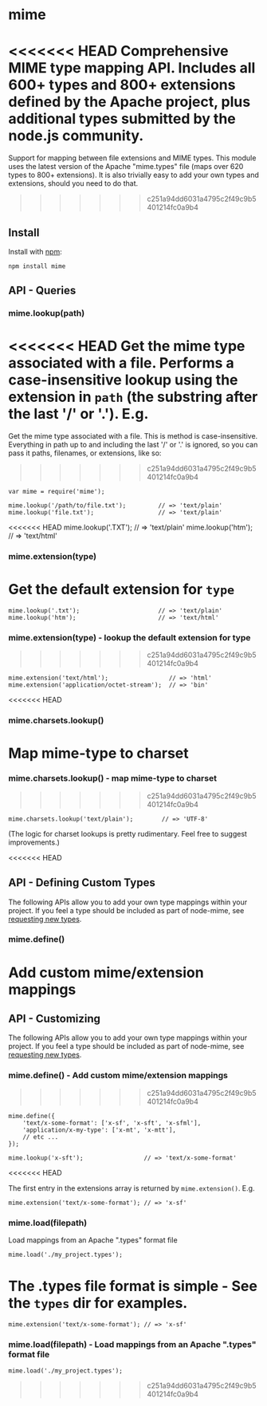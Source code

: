 # mime

<<<<<<< HEAD
Comprehensive MIME type mapping API. Includes all 600+ types and 800+ extensions defined by the Apache project, plus additional types submitted by the node.js community.
=======
Support for mapping between file extensions and MIME types.  This module uses the latest version of the Apache "mime.types" file (maps over 620 types to 800+ extensions).  It is also trivially easy to add your own types and extensions, should you need to do that.
>>>>>>> c251a94dd6031a4795c2f49c9b5401214fc0a9b4

## Install

Install with [npm](http://github.com/isaacs/npm):

    npm install mime

## API - Queries

### mime.lookup(path)
<<<<<<< HEAD
Get the mime type associated with a file. Performs a case-insensitive lookup using the extension in `path` (the substring after the last '/' or '.').  E.g.
=======
Get the mime type associated with a file. This is method is case-insensitive. Everything in path up to and including the last '/' or '.' is ignored, so you can pass it paths, filenames, or extensions, like so:
>>>>>>> c251a94dd6031a4795c2f49c9b5401214fc0a9b4

    var mime = require('mime');

    mime.lookup('/path/to/file.txt');         // => 'text/plain'
    mime.lookup('file.txt');                  // => 'text/plain'
<<<<<<< HEAD
    mime.lookup('.TXT');                      // => 'text/plain'
    mime.lookup('htm');                       // => 'text/html'

### mime.extension(type)
Get the default extension for `type`
=======
    mime.lookup('.txt');                      // => 'text/plain'
    mime.lookup('htm');                       // => 'text/html'

### mime.extension(type) - lookup the default extension for type
>>>>>>> c251a94dd6031a4795c2f49c9b5401214fc0a9b4

    mime.extension('text/html');                 // => 'html'
    mime.extension('application/octet-stream');  // => 'bin'

<<<<<<< HEAD
### mime.charsets.lookup()

Map mime-type to charset
=======
### mime.charsets.lookup() - map mime-type to charset
>>>>>>> c251a94dd6031a4795c2f49c9b5401214fc0a9b4

    mime.charsets.lookup('text/plain');        // => 'UTF-8'

(The logic for charset lookups is pretty rudimentary.  Feel free to suggest improvements.)

<<<<<<< HEAD
## API - Defining Custom Types

The following APIs allow you to add your own type mappings within your project.  If you feel a type should be included as part of node-mime, see [requesting new types](https://github.com/bentomas/node-mime/wiki/Requesting-New-Types).

### mime.define()

Add custom mime/extension mappings
=======
## API - Customizing

The following APIs allow you to add your own type mappings within your project.  If you feel a type should be included as part of node-mime, see [requesting new types](https://github.com/bentomas/node-mime/wiki/Requesting-New-Types).
### mime.define() - Add custom mime/extension mappings
>>>>>>> c251a94dd6031a4795c2f49c9b5401214fc0a9b4

    mime.define({
        'text/x-some-format': ['x-sf', 'x-sft', 'x-sfml'],
        'application/x-my-type': ['x-mt', 'x-mtt'],
        // etc ...
    });

    mime.lookup('x-sft');                 // => 'text/x-some-format'
<<<<<<< HEAD

The first entry in the extensions array is returned by `mime.extension()`. E.g.

    mime.extension('text/x-some-format'); // => 'x-sf'

### mime.load(filepath)

Load mappings from an Apache ".types" format file

    mime.load('./my_project.types');

The .types file format is simple -  See the `types` dir for examples.
=======
    mime.extension('text/x-some-format'); // => 'x-sf'

### mime.load(filepath) - Load mappings from an Apache ".types" format file

    mime.load('./my_project.types');
>>>>>>> c251a94dd6031a4795c2f49c9b5401214fc0a9b4
